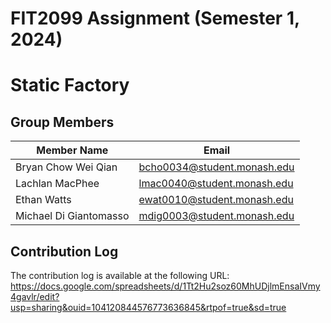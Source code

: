 # FIT2099 Assignment (Semester 1, 2024)
# Static Factory

## Group Members

| Member Name             | Email                             |
|-------------------------|-----------------------------------|
| Bryan Chow Wei Qian     | bcho0034@student.monash.edu       |
| Lachlan MacPhee         | lmac0040@student.monash.edu       |
| Ethan Watts             | ewat0010@student.monash.edu       |
| Michael Di Giantomasso  | mdig0003@student.monash.edu       |

## Contribution Log
The contribution log is available at the following URL:
https://docs.google.com/spreadsheets/d/1Tt2Hu2soz60MhUDjlmEnsaIVmy4gavlr/edit?usp=sharing&ouid=104120844576773636845&rtpof=true&sd=true
